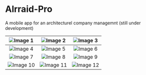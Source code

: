 # Alrraid-Pro

 
A mobile app for an architecturel company managemnt (still under development)

| ![Image 1](https://github.com/user-attachments/assets/b7bef234-ae1f-4cfa-a50d-73976a79abdd) | ![Image 2](https://github.com/user-attachments/assets/49b723db-1a54-4525-9643-2ea42e57633c) | ![Image 3](https://github.com/user-attachments/assets/521fd081-0c7b-407f-ab5e-c177c8d3647c) |
|:--:|:--:|:--:|
| ![Image 4](https://github.com/user-attachments/assets/fcb01fb2-e31e-446a-b580-c60c2669bf0b) | ![Image 5](https://github.com/user-attachments/assets/c4964ffb-fecd-4e1e-802d-48065de458be) | ![Image 6](https://github.com/user-attachments/assets/76529a7c-27da-46ad-8f28-8a867145c458) |
| ![Image 7](https://github.com/user-attachments/assets/32f9114e-688d-43a3-9f0f-809568976822) | ![Image 8](https://github.com/user-attachments/assets/07d562cf-df96-4c9f-8cba-0c7414440b4b) | ![Image 9](https://github.com/user-attachments/assets/fbf5ecb6-351a-4727-98e5-8de31a716f85) |
| ![Image 10](https://github.com/user-attachments/assets/a52a2f70-b735-4817-adb3-299c183911de) | ![Image 11](https://github.com/user-attachments/assets/75957fcb-22ed-45b4-8b7c-ceeb1810f31b) | ![Image 12](https://github.com/user-attachments/assets/bff4e9d9-f05f-4339-995e-a43c7a9f588d) |



